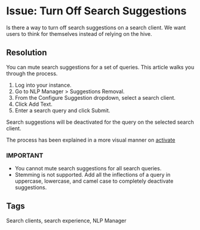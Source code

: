 # Issue: Turn Off Search Suggestions
Is there a way to turn off search suggestions on a search client. We want users to think for themselves instead of relying on the hive.

## Resolution
You can mute search suggestions for a set of queries. This article walks you through the process. 

1. Log into your instance.
2. Go to NLP Manager > Suggestions Removal.
3. From the Configure Suggestion dropdown, select a search client.
4. Click Add Text.
5. Enter a search query and click Submit.

Search suggestions will be deactivated for the query on the selected search client.

The process has been explained in a more visual manner on [activate](https://docs.searchunify.com/Content/NLP-Manager/Suggestion-Removal.htm)
### IMPORTANT

* You cannot mute search suggestions for all search queries.
* Stemming is not supported. Add all the inflections of a query in uppercase, lowercase, and camel case to completely deactivate suggestions.

## Tags
Search clients, search experience, NLP Manager
